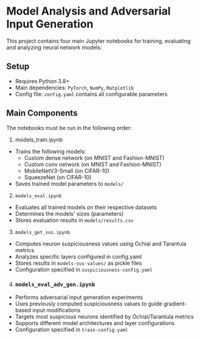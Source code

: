 # Model Analysis and Adversarial Input Generation

This project contains four main Jupyter notebooks for training, evaluating and analyzing neural network models:

## Setup
- Requires Python 3.8+
- Main dependencies: `PyTorch`, `NumPy`, `Matplotlib`
- Config file: `config.yaml` contains all configurable parameters

## Main Components
The notebooks must be run in the following order:

1. models_train.ipynb
- Trains the following models:
  - Custom dense network (on MNIST and Fashion-MNIST)
  - Custom conv network (on MNIST and Fashion-MNIST) 
  - MobileNetV3-Small (on CIFAR-10)
  - SqueezeNet (on CIFAR-10)
- Saves trained model parameters to `models/`

2. ` models_eval.ipynb `
- Evaluates all trained models on their respective datasets
- Determines the models' sizes (parameters)
- Stores evaluation results in `models/results.csv`

3. `models_get_sus.ipynb`
- Computes neuron suspiciousness values using Ochiai and Tarantula metrics
- Analyzes specific layers configured in config.yaml
- Stores results in `models-sus-values/` as pickle files
- Configuration specified in `suspiciousness-config.yaml`
  
4. ### `models_eval_adv_gen.ipynb`
- Performs adversarial input generation experiments
- Uses previously computed suspiciousness values to guide gradient-based input modifications
- Targets most suspicious neurons identified by Ochiai/Tarantula metrics
- Supports different model architectures and layer configurations
- Configuration specified in `train-config.yaml`
